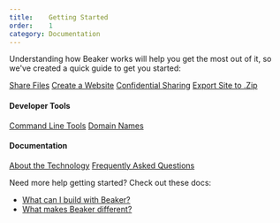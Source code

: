 ```yaml
---
title:    Getting Started
order:    1
category: Documentation
---
```


Understanding how Beaker works will help you get the most out of it, so we've created a quick guide to get you started:

<a class="btn btn-block" href="/docs/p2p/share-files.html"><i class="fa fa-share-alt" aria-hidden="true"></i> Share Files</a>
<a class="btn btn-block" href="/docs/p2p/create-a-website.html"><i class="fa fa-file-code-o" aria-hidden="true"></i> Create a Website</a>
<a class="btn btn-block" href="/docs/p2p/confidential-sharing.html"><i class="fa fa-shield" aria-hidden="true"></i> Confidential Sharing</a>
<a class="btn btn-block" href="/docs/p2p/export-to-zip.html"><i class="fa fa-file-archive-o" aria-hidden="true"></i> Export Site to .Zip</a>

#### Developer Tools

<a class="btn btn-block" href="/docs/devtools/cli.html"><i class="fa fa-terminal" aria-hidden="true"></i> Command Line Tools</a>
<a class="btn btn-block" href="/docs/devtools/dns.html"><i class="fa fa-globe" aria-hidden="true"></i> Domain Names</a>

#### Documentation

<a class="btn btn-block" href="/docs/technology.html"><i class="fa fa-info-circle" aria-hidden="true"></i> About the Technology</a>
<a class="btn btn-block" href="/docs/faq.html"><i class="fa fa-question-circle" aria-hidden="true"></i> Frequently Asked Questions</a>

Need more help getting started?
Check out these docs:

 - <a href="/what-can-i-build-with-beaker.html">What can I build with Beaker?</a>
 - <a href="/what-makes-beaker-different.html">What makes Beaker different?</a>
